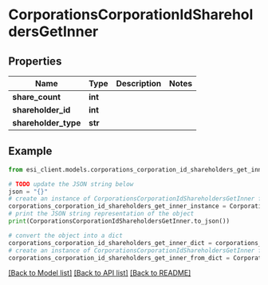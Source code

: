 # CorporationsCorporationIdShareholdersGetInner


## Properties

Name | Type | Description | Notes
------------ | ------------- | ------------- | -------------
**share_count** | **int** |  | 
**shareholder_id** | **int** |  | 
**shareholder_type** | **str** |  | 

## Example

```python
from esi_client.models.corporations_corporation_id_shareholders_get_inner import CorporationsCorporationIdShareholdersGetInner

# TODO update the JSON string below
json = "{}"
# create an instance of CorporationsCorporationIdShareholdersGetInner from a JSON string
corporations_corporation_id_shareholders_get_inner_instance = CorporationsCorporationIdShareholdersGetInner.from_json(json)
# print the JSON string representation of the object
print(CorporationsCorporationIdShareholdersGetInner.to_json())

# convert the object into a dict
corporations_corporation_id_shareholders_get_inner_dict = corporations_corporation_id_shareholders_get_inner_instance.to_dict()
# create an instance of CorporationsCorporationIdShareholdersGetInner from a dict
corporations_corporation_id_shareholders_get_inner_from_dict = CorporationsCorporationIdShareholdersGetInner.from_dict(corporations_corporation_id_shareholders_get_inner_dict)
```
[[Back to Model list]](../README.md#documentation-for-models) [[Back to API list]](../README.md#documentation-for-api-endpoints) [[Back to README]](../README.md)


